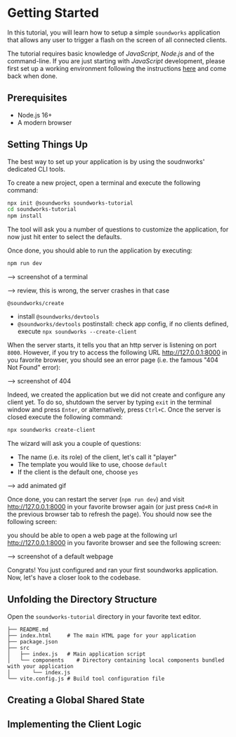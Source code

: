 # Getting Started

In this tutorial, you will learn how to setup a simple `soundworks` application that allows any user to trigger a flash on the screen of all connected clients.

The tutorial requires basic knowledge of _JavaScript_, _Node.js_ and of the command-line. If you are just starting with _JavaScript_ development, please first set up a working environment following the instructions [here](/misc/setting-up-environment.html) and come back when done.

## Prerequisites

- Node.js 16+
- A modern browser

<!-- [[toc]] -->

## Setting Things Up

The best way to set up your application is by using the soudnworks' dedicated CLI tools. 

To create a new project, open a terminal and execute the following command:

```sh
npx init @soundworks soundworks-tutorial
cd soundworks-tutorial
npm install
```

The tool will ask you a number of questions to customize the application, for now just hit enter to select the defaults.

Once done, you should able to run the application by executing:

```sh
npm run dev
```

--> screenshot of a terminal

--> review, this is wrong, the server crashes in that case

`@soundworks/create`
  - install `@soundworks/devtools`
  - `@soundworks/devtools` postinstall: check app config, if no clients defined, execute `npx soundworks --create-client`

When the server starts, it tells you that an http server is listening on port `8000`. However, if you try
to access the following URL <a href="http://127.0.0.1:8000" target="_blank">http://127.0.0.1:8000</a> in you favorite browser, you should see an error page (i.e. the famous "404 Not Found" error): 

--> screenshot of 404

Indeed, we created the application but we did not create and configure any client yet. To do so, shutdown the server by typing `exit` in the terminal window and press `Enter`, or alternatively, press `Ctrl+C`. Once the server is closed execute the following command:

```sh
npx soundworks create-client
```

The wizard will ask you a couple of questions:
- The name (i.e. its role) of the client, let's call it "player"
- The template you would like to use, choose `default`
- If the client is the default one, choose `yes`

--> add animated gif

Once done, you can restart the server (`npm run dev`) and visit <a href="http://127.0.0.1:8000" target="_blank">http://127.0.0.1:8000</a> in your favorite browser again (or just press `Cmd+R` in the previous browser tab to refresh the page). You should now see the following screen:


you should be able to open a web page at the following url <a href="http://127.0.0.1:8000" target="_blank">http://127.0.0.1:8000</a> in you favorite browser and see the following screen:

--> screenshot of a default webpage

Congrats! You just configured and ran your first soundworks application. Now, let's have a closer look to the codebase.

## Unfolding the Directory Structure

Open the `soundworks-tutorial` directory in your favorite text editor.

```
├── README.md
├── index.html     # The main HTML page for your application
├── package.json
├── src
│   ├── index.js   # Main application script
│   └── components    # Directory containing local components bundled with your application
│       └── index.js
└── vite.config.js # Build tool configuration file
```

## Creating a Global Shared State


## Implementing the Client Logic

